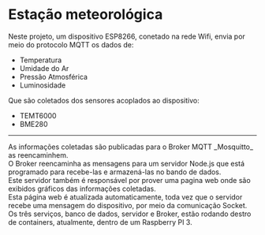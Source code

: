
# Estação meteorológica

Neste projeto, um dispositivo ESP8266, conetado na rede Wifi, envia por meio do protocolo MQTT os dados de:
 - Temperatura
 - Umidade do Ar
 - Pressão Atmosférica
 - Luminosidade

Que são coletados dos sensores acoplados ao dispositivo:
 - TEMT6000
 - BME280
<hr>
As informações coletadas são publicadas para o Broker MQTT _Mosquitto_ as reencaminhem.<br>
O Broker reencaminha as mensagens para um servidor Node.js que está programado para recebe-las e armazená-las no bando de dados.<br>
Este servidor também é responsável por prover uma pagina web onde são exibidos gráficos das informações coletadas.<br>
Esta página web é atualizada automaticamente, toda vez que o servidor recebe uma mensagem do dispositivo, por meio da comunicação Socket.<br>
Os três serviços, banco de dados, servidor e Broker, estão rodando destro de containers, atualmente, dentro de um Raspberry PI 3.
